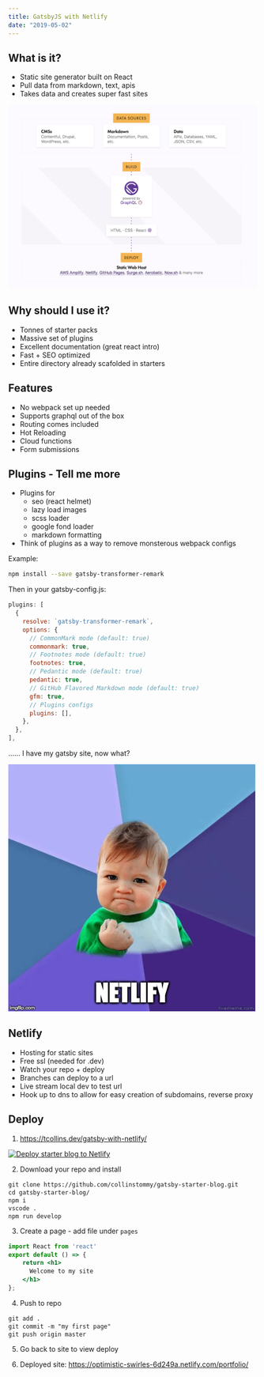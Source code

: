 ```yaml
---
title: GatsbyJS with Netlify
date: "2019-05-02"
---
```


## What is it?

- Static site generator built on React
- Pull data from markdown, text, apis
- Takes data and creates super fast sites

![Gatsby Architecture](./gatsby.png)

## Why should I use it?

- Tonnes of starter packs
- Massive set of plugins
- Excellent documentation (great react intro)
- Fast + SEO optimized
- Entire directory already scafolded in starters

## Features
- No webpack set up needed
- Supports graphql out of the box
- Routing comes included
- Hot Reloading
- Cloud functions
- Form submissions

## Plugins - Tell me more

- Plugins for
  - seo (react helmet)
  - lazy load images
  - scss loader
  - google fond loader
  - markdown formatting
- Think of plugins as a way to remove monsterous webpack configs

Example:
```bash
npm install --save gatsby-transformer-remark
```
Then in your gatsby-config.js:
```js
plugins: [
  {
    resolve: `gatsby-transformer-remark`,
    options: {
      // CommonMark mode (default: true)
      commonmark: true,
      // Footnotes mode (default: true)
      footnotes: true,
      // Pedantic mode (default: true)
      pedantic: true,
      // GitHub Flavored Markdown mode (default: true)
      gfm: true,
      // Plugins configs
      plugins: [],
    },
  },
],
```



...... I have my gatsby site, now what?


![Netlify](./netlify.jpg)

## Netlify

- Hosting for static sites
- Free ssl (needed for .dev)
- Watch your repo + deploy
- Branches can deploy to a url
- Live stream local dev to test url
- Hook up to dns to allow for easy creation of subdomains, reverse proxy


## Deploy
1.  https://tcollins.dev/gatsby-with-netlify/

[![Deploy starter blog to Netlify](https://www.netlify.com/img/deploy/button.svg)](https://app.netlify.com/start/deploy?repository=https://github.com/netlify/netlify-statuskit)

2. Download your repo and install
```
git clone https://github.com/collinstommy/gatsby-starter-blog.git
cd gatsby-starter-blog/
npm i
vscode .
npm run develop
```

3. Create a page - add file under `pages`
```jsx
import React from 'react'
export default () => {
    return <h1>
      Welcome to my site
    </h1>
};
```
4. Push to repo
```
git add .
git commit -m "my first page"
git push origin master
```
5. Go back to site to view deploy

6. Deployed site: https://optimistic-swirles-6d249a.netlify.com/portfolio/

